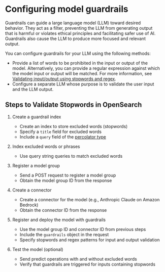 # Configuring model guardrails
Guardrails can guide a large language model (LLM) toward desired behavior. They act as a filter, preventing the LLM from generating output that is harmful or violates ethical principles and facilitating safer use of AI. Guardrails also cause the LLM to produce more focused and relevant output.

You can configure guardrails for your LLM using the following methods:

- Provide a list of words to be prohibited in the input or output of the model. Alternatively, you can provide a regular expression against which the model input or output will be matched. For more information, see [Validating input/output using stopwords and regex](https://opensearch.org/docs/latest/ml-commons-plugin/remote-models/guardrails/#validating-inputoutput-using-stopwords-and-regex).
- Configure a separate LLM whose purpose is to validate the user input and the LLM output.

## Steps to Validate Stopwords in OpenSearch

1. Create a guardrail index
   - Create an index to store excluded words (stopwords)
   - Specify a `title` field for excluded words
   - Include a `query` field of the [percolator type](https://opensearch.org/docs/latest/field-types/supported-field-types/percolator/)

2. Index excluded words or phrases
   - Use query string queries to match excluded words

3. Register a model group
   - Send a POST request to register a model group
   - Obtain the model group ID from the response

4. Create a connector
   - Create a connector for the model (e.g., Anthropic Claude on Amazon Bedrock)
   - Obtain the connector ID from the response

5. Register and deploy the model with guardrails
   - Use the model group ID and connector ID from previous steps
   - Include the `guardrails` object in the request
   - Specify stopwords and regex patterns for input and output validation

6. Test the model (optional)
   - Send predict operations with and without excluded words
   - Verify that guardrails are triggered for inputs containing stopwords